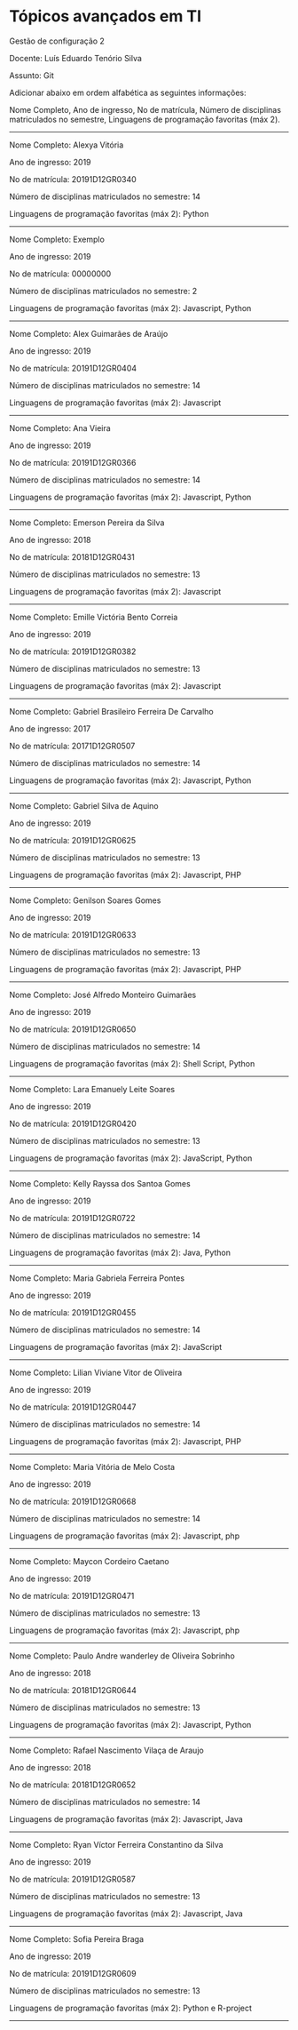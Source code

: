 # Tópicos avançados em TI

Gestão de configuração 2

Docente: Luís Eduardo Tenório Silva 

Assunto: Git

Adicionar abaixo em ordem alfabética as seguintes informações:

Nome Completo, Ano de ingresso, No de matrícula, Número de disciplinas matriculados no semestre, Linguagens de programação favoritas (máx 2).

-------------------------------------------

Nome Completo: Alexya Vitória

Ano de ingresso: 2019

No de matrícula: 20191D12GR0340

Número de disciplinas matriculados no semestre: 14

Linguagens de programação favoritas (máx 2): Python

-------------------------------------------

Nome Completo: Exemplo

Ano de ingresso: 2019

No de matrícula: 00000000

Número de disciplinas matriculados no semestre: 2

Linguagens de programação favoritas (máx 2): Javascript, Python

---------------------------------------------

Nome Completo: Alex Guimarães de Araújo

Ano de ingresso: 2019

No de matrícula: 20191D12GR0404

Número de disciplinas matriculados no semestre: 14

Linguagens de programação favoritas (máx 2): Javascript

---------------------------------------------

Nome Completo: Ana Vieira

Ano de ingresso: 2019

No de matrícula: 20191D12GR0366

Número de disciplinas matriculados no semestre: 14

Linguagens de programação favoritas (máx 2): Javascript, Python

---------------------------------------------

Nome Completo: Emerson Pereira da Silva

Ano de ingresso: 2018

No de matrícula: 20181D12GR0431

Número de disciplinas matriculados no semestre: 13

Linguagens de programação favoritas (máx 2): Javascript

---------------------------------------------

Nome Completo: Emille Victória Bento Correia

Ano de ingresso: 2019

No de matrícula: 20191D12GR0382

Número de disciplinas matriculados no semestre: 13

Linguagens de programação favoritas (máx 2): Javascript

---------------------------------------------

Nome Completo: Gabriel Brasileiro Ferreira De Carvalho

Ano de ingresso: 2017

No de matrícula: 20171D12GR0507

Número de disciplinas matriculados no semestre: 14

Linguagens de programação favoritas (máx 2): Javascript, Python

---------------------------------------------

Nome Completo: Gabriel Silva de Aquino

Ano de ingresso: 2019

No de matrícula: 20191D12GR0625

Número de disciplinas matriculados no semestre: 13

Linguagens de programação favoritas (máx 2): Javascript, PHP

---------------------------------------------

Nome Completo: Genilson Soares Gomes

Ano de ingresso: 2019

No de matrícula: 20191D12GR0633

Número de disciplinas matriculados no semestre: 13

Linguagens de programação favoritas (máx 2): Javascript, PHP

-------------------------------------------

Nome Completo: José Alfredo Monteiro Guimarães

Ano de ingresso: 2019

No de matrícula: 20191D12GR0650

Número de disciplinas matriculados no semestre: 14

Linguagens de programação favoritas (máx 2): Shell Script, Python

---------------------------------------------
Nome Completo: Lara Emanuely Leite Soares

Ano de ingresso: 2019

No de matrícula: 20191D12GR0420

Número de disciplinas matriculados no semestre: 13

Linguagens de programação favoritas (máx 2): JavaScript, Python

---------------------------------------------

Nome Completo: Kelly Rayssa dos Santoa Gomes

Ano de ingresso: 2019

No de matrícula: 20191D12GR0722

Número de disciplinas matriculados no semestre: 14

Linguagens de programação favoritas (máx 2): Java, Python

---------------------------------------------

Nome Completo: Maria Gabriela Ferreira Pontes

Ano de ingresso: 2019

No de matrícula: 20191D12GR0455

Número de disciplinas matriculados no semestre: 14

Linguagens de programação favoritas (máx 2): JavaScript

-------------------------------------------

Nome Completo: Lilian Viviane Vitor de Oliveira

Ano de ingresso: 2019

No de matrícula: 20191D12GR0447

Número de disciplinas matriculados no semestre: 14

Linguagens de programação favoritas (máx 2): Javascript, PHP


---------------------------------------------

Nome Completo: Maria Vitória de Melo Costa

Ano de ingresso: 2019

No de matrícula: 20191D12GR0668

Número de disciplinas matriculados no semestre: 14

Linguagens de programação favoritas (máx 2): Javascript, php

-------------------------------------------

Nome Completo: Maycon Cordeiro Caetano

Ano de ingresso: 2019

No de matrícula: 20191D12GR0471

Número de disciplinas matriculados no semestre: 13

Linguagens de programação favoritas (máx 2): Javascript, php

-------------------------------------------

Nome Completo: Paulo Andre wanderley de Oliveira Sobrinho 

Ano de ingresso: 2018

No de matrícula: 20181D12GR0644

Número de disciplinas matriculados no semestre: 13

Linguagens de programação favoritas (máx 2): Javascript, Python

---------------------------------------------

Nome Completo: Rafael Nascimento Vilaça de Araujo

Ano de ingresso: 2018

No de matrícula: 20181D12GR0652

Número de disciplinas matriculados no semestre: 14

Linguagens de programação favoritas (máx 2): Javascript, Java

---------------------------------------------

Nome Completo: Ryan Víctor Ferreira Constantino da Silva

Ano de ingresso: 2019

No de matrícula: 20191D12GR0587

Número de disciplinas matriculados no semestre: 13

Linguagens de programação favoritas (máx 2): Javascript, Java

-------------------------------------------

Nome Completo: Sofia Pereira Braga

Ano de ingresso: 2019

No de matrícula: 20191D12GR0609

Número de disciplinas matriculados no semestre: 13

Linguagens de programação favoritas (máx 2): Python e R-project 

-------------------------------------------
